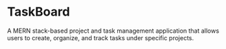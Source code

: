 # TaskBoard
A MERN stack-based project and task management application that allows users to create, organize, and track tasks under specific projects.
